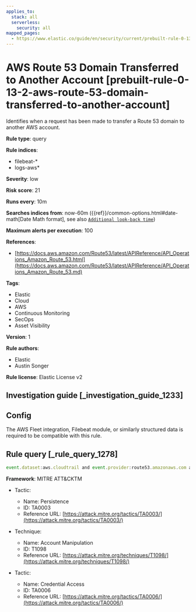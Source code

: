 ```yaml
---
applies_to:
  stack: all
  serverless:
    security: all
mapped_pages:
  - https://www.elastic.co/guide/en/security/current/prebuilt-rule-0-13-2-aws-route-53-domain-transferred-to-another-account.html
---
```


# AWS Route 53 Domain Transferred to Another Account [prebuilt-rule-0-13-2-aws-route-53-domain-transferred-to-another-account]

Identifies when a request has been made to transfer a Route 53 domain to another AWS account.

**Rule type**: query

**Rule indices**:

* filebeat-*
* logs-aws*

**Severity**: low

**Risk score**: 21

**Runs every**: 10m

**Searches indices from**: now-60m ({{ref}}/common-options.html#date-math[Date Math format], see also [`Additional look-back time`](docs-content://solutions/security/detect-and-alert/create-detection-rule.md#rule-schedule))

**Maximum alerts per execution**: 100

**References**:

* [https://docs.aws.amazon.com/Route53/latest/APIReference/API_Operations_Amazon_Route_53.html](https://docs.aws.amazon.com/Route53/latest/APIReference/API_Operations_Amazon_Route_53.md)

**Tags**:

* Elastic
* Cloud
* AWS
* Continuous Monitoring
* SecOps
* Asset Visibility

**Version**: 1

**Rule authors**:

* Elastic
* Austin Songer

**Rule license**: Elastic License v2

## Investigation guide [_investigation_guide_1233]

## Config

The AWS Fleet integration, Filebeat module, or similarly structured data is required to be compatible with this rule.

## Rule query [_rule_query_1278]

```js
event.dataset:aws.cloudtrail and event.provider:route53.amazonaws.com and event.action:TransferDomainToAnotherAwsAccount and event.outcome:success
```

**Framework**: MITRE ATT&CKTM

* Tactic:

    * Name: Persistence
    * ID: TA0003
    * Reference URL: [https://attack.mitre.org/tactics/TA0003/](https://attack.mitre.org/tactics/TA0003/)

* Technique:

    * Name: Account Manipulation
    * ID: T1098
    * Reference URL: [https://attack.mitre.org/techniques/T1098/](https://attack.mitre.org/techniques/T1098/)

* Tactic:

    * Name: Credential Access
    * ID: TA0006
    * Reference URL: [https://attack.mitre.org/tactics/TA0006/](https://attack.mitre.org/tactics/TA0006/)



